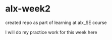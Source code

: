 # alx-week2
created repo as part of learning at alx_SE course

I will do my practice work for this week here
